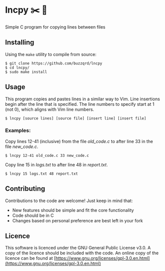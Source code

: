 # lncpy   :scissors:  :page_with_curl:
Simple C program for copying lines between files

## Installing
Using the `make` utility to compile from source:
```
$ git clone https://github.com/buzzqrd/lncpy
$ cd lncpy/
$ sudo make install
```

## Usage
This program copies and pastes lines in a similar way to Vim.
Line insertions begin after the line that is specified.
The line numbers to specify start at 1 (not 0), which aligns with Vim line numbers.

```
$ lncpy [source lines] [source file] [insert line] [insert file]
```

### Examples:
Copy lines 12-41 (inclusive) from the file *old_code.c* to after line 33 in the file *new_code.c*.
```
$ lncpy 12-41 old_code.c 33 new_code.c
```

Copy line 15 in *logs.txt* to after line 48 in *report.txt*.
```
$ lncpy 15 logs.txt 48 report.txt
```

## Contributing
Contributions to the code are welcome! Just keep in mind that:
- New features should be simple and fit the core functionality
- Code should be in C
- Changes based on personal preference are best left in your fork

## Licence
This software is licenced under the GNU General Public License v3.0.
A copy of the licence should be included with the code.
An online copy of the licence can be found at [https://www.gnu.org/licenses/gpl-3.0.en.html](https://www.gnu.org/licenses/gpl-3.0.en.html)


